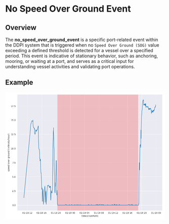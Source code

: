 # No Speed Over Ground Event

## Overview

The **no_speed_over_ground_event** is a specific port-related event within the DDPI system that is triggered when no `Speed Over Ground (SOG)` value exceeding a defined threshold is detected for a vessel over a specified period. This event is indicative of stationary behavior, such as anchoring, mooring, or waiting at a port, and serves as a critical input for understanding vessel activities and validating port operations.

## Example
![No Speed Over Ground Visualization](../../static/images/sog.png)